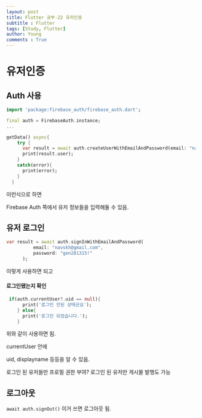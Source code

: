 ```yaml
---
layout: post
title: Flutter 공부-22 유저인증
subtitle : Flutter
tags: [Study, Flutter]
author: Young
comments : True
---
```

# 유저인증


## Auth 사용

```dart
import 'package:firebase_auth/firebase_auth.dart';

final auth = FirebaseAuth.instance;
...

getData() async{
    try {
      var result = await auth.createUserWithEmailAndPassword(email: "navskh@gmail.com", password: "gen281315!");
      print(result.user);
    }
    catch(error){
      print(error);
    }
  }
```

이런식으로 하면

Firebase Auth 쪽에서 
유저 정보들을 입력해둘 수 있음.

## 유저 로그인
```dart
var result = await auth.signInWithEmailAndPassword(
          email: "navskh@gmail.com",
          password: "gen281315!"
      );
```

이렇게 사용하면 되고

#### 로그인됐는지 확인
```dart
 if(auth.currentUser?.uid == null){
      print('로그인 안된 상태군요');
    } else{
      print('로그인 되었습니다.');
    }
```

위와 같이 사용하면 됨.

currentUser 안에

uid, displayname 등등을 알 수 있음.


로그인 된 유저들만 프로필 권한 부여?
로그인 된 유저만 게시물 발행도 가능

## 로그아웃

```await auth.signOut()```
이거 쓰면 로그아웃 됨.



